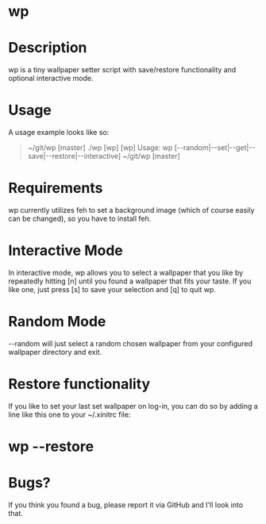 wp
==

Description
===========

wp is a tiny wallpaper setter script with save/restore functionality and optional interactive mode.

Usage
=====

A usage example looks like so:

>  ~/git/wp [master]  ./wp
[wp] [wp] Usage: wp [--random|--set|--get|--save|--restore|--interactive]
>  ~/git/wp [master]  

Requirements
============

wp currently utilizes feh to set a background image (which of course easily can be changed), so you have to install feh.

Interactive Mode
================

In interactive mode, wp allows you to select a wallpaper that you like by repeatedly hitting [n] until you found a wallpaper that fits your taste. If you like one, just press [s] to save your selection and [q] to quit wp.

Random Mode
===========

--random will just select a random chosen wallpaper from your configured wallpaper directory and exit.

Restore functionality
=====================

If you like to set your last set wallpaper on log-in, you can do so by adding a line like this one to your ~/.xinitrc file:

# wp --restore

Bugs?
=====

If you think you found a bug, please report it via GitHub and I'll look into that.



